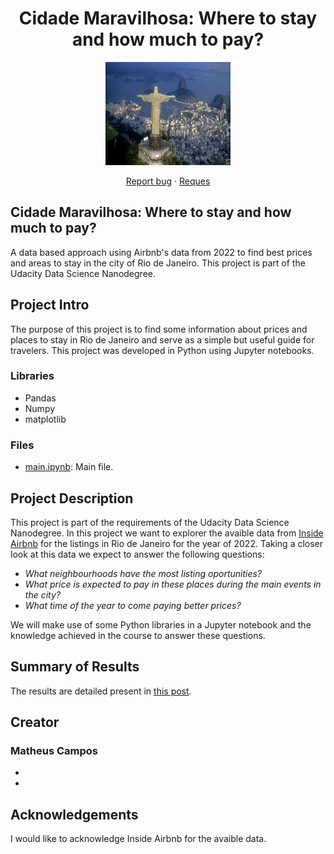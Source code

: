 
<h1 align="center">Cidade Maravilhosa: Where to stay and how much to pay?</h1>

<p align="center">
  <img src="https://github.com/matheusamc/udacity_datascience_nanodegree_blogpost/blob/main/baixados.jpg" alt="Rio de Janeiro" width="200" height="165">
</p>

<p align="center">
  <a href="https://github.com/twbs/bootstrap/issues/new?assignees=-&labels=bug&template=bug_report.yml">Report bug</a>
  ·
  <a href="https://github.com/twbs/bootstrap/issues/new?assignees=&labels=feature&template=feature_request.yml">Reques</a>
</p>

<h2>Cidade Maravilhosa: Where to stay and how much to pay?</h2>
<p>A data based approach using Airbnb's data from 2022 to find best prices and areas to stay in the city of Rio de Janeiro. This project is part of the Udacity Data Science Nanodegree.</p>

<h2>Project Intro</h2>

<p>The purpose of this project is to find some information about prices and places to stay in Rio de Janeiro and serve as a simple but useful guide for travelers. This project was developed in Python using Jupyter notebooks.</p>

<h3>Libraries</h3>
<ul>
  <li>Pandas</li>
  <li>Numpy</li>
  <li>matplotlib</li>
</ul>

<h3>Files</h3>
<ul>
  <li><a href = "">main.ipynb</a><span>: Main file.</span></li>
</ul>

<h2>Project Description</h2>
  <p>This project is part of the requirements of the Udacity Data Science Nanodegree. In this project we want to explorer the avaible data from <a href="http://insideairbnb.com/rio-de-janeiro/">Inside Airbnb</a> for the listings in Rio de Janeiro for the year of 2022. Taking a closer look at this data we expect to answer the following questions:</p>

  <ul>
    <li><i>What neighbourhoods have the most listing oportunities?</i></li>
    <li><i>What price is expected to pay in these places during the main events in the city?</i></li>
    <li><i>What time of the year to come paying better prices?</i></li>
  </ul>

  <p>We will make use of some Python libraries in a Jupyter notebook and the knowledge achieved in the course to answer these questions.</p>

<h2>Summary of Results</h2>
    <p>The results are detailed present in <a href="https://medium.com/@matheusamc/cidade-maravilhosa-when-to-visit-1a35d1ba7e1f">this post</a>.</p>
    
<h2>Creator</h2>
<h3>Matheus Campos</h3>
  <ul>
    <li><a href="https://br.linkedin.com/in/matheus-de-abreu-monteiro-campos-90506aa2"></a></li>
    <li><a href="https://github.com/matheusamc"></a></li>
  </ul>
  
<h2>Acknowledgements</h2>
    <p>I would like to acknowledge Inside Airbnb for the avaible data.</p>
